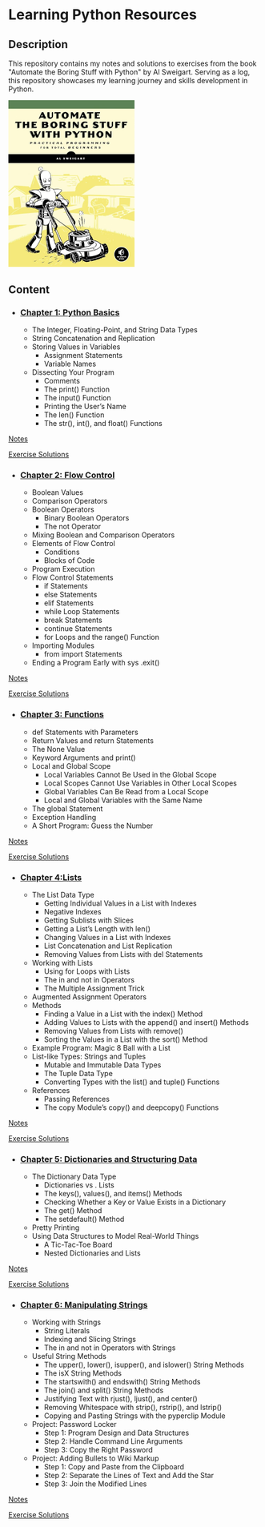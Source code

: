 # Learning Python Resources

## Description

This repository contains my notes and solutions to exercises from the book "Automate the Boring Stuff with Python" by Al Sweigart. Serving as a log, this repository showcases my learning journey and skills development in Python.

<p align="left">
    <img src="https://github.com/RicardoHRomero/Learning-Python-Resources/blob/main/cover.jpg" alt="Texto Alternativo" width="252.3" height="333.3">
</p>


## Content

* ### [Chapter 1: Python Basics](https://github.com/RicardoHRomero/Learning-Python-Resources/tree/main/Chapter_1)

  * The Integer, Floating-Point, and String Data Types
  * String Concatenation and Replication
  * Storing Values in Variables
      * Assignment Statements
      * Variable Names
  * Dissecting Your Program
      * Comments
      * The print() Function
      * The input() Function
      * Printing the User’s Name
      * The len() Function
      * The str(), int(), and float() Functions

[Notes](https://github.com/RicardoHRomero/Learning-Python-Resources/blob/main/Chapter_1/notes_chapter1.ipynb)

[Exercise Solutions](https://github.com/RicardoHRomero/Learning-Python-Resources/blob/main/Chapter_1/practice_chapter1.ipynb)

* ### [Chapter 2: Flow Control](https://github.com/RicardoHRomero/Learning-Python-Resources/tree/main/Chapter_2)

   * Boolean Values
   * Comparison Operators
   * Boolean Operators
      * Binary Boolean Operators
      * The not Operator
   * Mixing Boolean and Comparison Operators
   * Elements of Flow Control
      * Conditions
      * Blocks of Code
   * Program Execution
   * Flow Control Statements
      * if Statements
      * else Statements
      * elif Statements
      * while Loop Statements
      * break Statements
      * continue Statements
      * for Loops and the range() Function
   * Importing Modules
      * from import Statements
   * Ending a Program Early with sys .exit()

[Notes](https://github.com/RicardoHRomero/Learning-Python-Resources/blob/main/Chapter_2/notes_chapter2.ipynb)

[Exercise Solutions](https://github.com/RicardoHRomero/Learning-Python-Resources/blob/main/Chapter_2/practice_chapter2.ipynb)

* ### [Chapter 3: Functions](https://github.com/RicardoHRomero/Learning-Python-Resources/tree/main/Chapter_3)

  * def Statements with Parameters
  * Return Values and return Statements
  * The None Value
  * Keyword Arguments and print()
  * Local and Global Scope
     * Local Variables Cannot Be Used in the Global Scope
     * Local Scopes Cannot Use Variables in Other Local Scopes
     * Global Variables Can Be Read from a Local Scope
     * Local and Global Variables with the Same Name
  * The global Statement
  * Exception Handling
  * A Short Program: Guess the Number

[Notes](https://github.com/RicardoHRomero/Learning-Python-Resources/blob/main/Chapter_3/notes_chapter3.ipynb)

[Exercise Solutions](https://github.com/RicardoHRomero/Learning-Python-Resources/blob/main/Chapter_3/practice_chapter3.ipynb)

* ### [Chapter 4:Lists](https://github.com/RicardoHRomero/Learning-Python-Resources/tree/main/Chapter_4)
  
   * The List Data Type
      * Getting Individual Values in a List with Indexes
      * Negative Indexes
      * Getting Sublists with Slices
      * Getting a List’s Length with len()
      * Changing Values in a List with Indexes
      * List Concatenation and List Replication
      * Removing Values from Lists with del Statements
   * Working with Lists
      * Using for Loops with Lists
      * The in and not in Operators
      * The Multiple Assignment Trick
   * Augmented Assignment Operators
   * Methods
      * Finding a Value in a List with the index() Method
      * Adding Values to Lists with the append() and insert() Methods
      * Removing Values from Lists with remove()
      * Sorting the Values in a List with the sort() Method
   * Example Program: Magic 8 Ball with a List
   * List-like Types: Strings and Tuples
      * Mutable and Immutable Data Types
      * The Tuple Data Type
      * Converting Types with the list() and tuple() Functions
   * References
      * Passing References
      * The copy Module’s copy() and deepcopy() Functions

[Notes](https://github.com/RicardoHRomero/Learning-Python-Resources/blob/main/Chapter_4/notes_Chapter4.ipynb)

[Exercise Solutions](https://github.com/RicardoHRomero/Learning-Python-Resources/blob/main/Chapter_4/practice_Chapter4.ipynb)

* ### [Chapter 5: Dictionaries and Structuring Data](https://github.com/RicardoHRomero/Learning-Python-Resources/tree/main/Chapter_5)

   * The Dictionary Data Type
      * Dictionaries vs . Lists
      * The keys(), values(), and items() Methods
      * Checking Whether a Key or Value Exists in a Dictionary
      * The get() Method
      * The setdefault() Method
   * Pretty Printing
   * Using Data Structures to Model Real-World Things
      * A Tic-Tac-Toe Board
      * Nested Dictionaries and Lists

[Notes](https://github.com/RicardoHRomero/Learning-Python-Resources/blob/main/Chapter_5/notes_Chapter5.ipynb)

[Exercise Solutions](https://github.com/RicardoHRomero/Learning-Python-Resources/blob/main/Chapter_5/practice_Chapter5.ipynb)


* ### [Chapter 6: Manipulating Strings](https://github.com/RicardoHRomero/Learning-Python-Resources/tree/main/Chapter_6)

    * Working with Strings
      * String Literals
      * Indexing and Slicing Strings
      * The in and not in Operators with Strings
    * Useful String Methods
      * The upper(), lower(), isupper(), and islower() String Methods
      * The isX String Methods
      * The startswith() and endswith() String Methods
      * The join() and split() String Methods
      * Justifying Text with rjust(), ljust(), and center()
      * Removing Whitespace with strip(), rstrip(), and lstrip()
      * Copying and Pasting Strings with the pyperclip Module
    * Project: Password Locker
      * Step 1: Program Design and Data Structures
      * Step 2: Handle Command Line Arguments
      * Step 3: Copy the Right Password
    * Project: Adding Bullets to Wiki Markup
      * Step 1: Copy and Paste from the Clipboard
      * Step 2: Separate the Lines of Text and Add the Star
      * Step 3: Join the Modified Lines
        

[Notes](https://github.com/RicardoHRomero/Learning-Python-Resources/blob/main/Chapter_6/notes_Chapter6.ipynb)

[Exercise Solutions](https://github.com/RicardoHRomero/Learning-Python-Resources/blob/main/Chapter_6/practice_Chapter6.ipynb)




